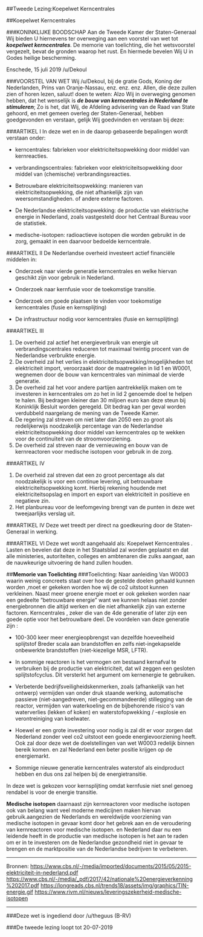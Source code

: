 ##Tweede Lezing:Koepelwet Kerncentrales 
 
##Koepelwet Kerncentrales

###KONINKLIJKE BOODSCHAP
Aan de Tweede Kamer der Staten-Generaal
Wij bieden U hiernevens ter overweging aan een voorstel van wet tot ***koepelwet kerncentrales***. De memorie van toelichting, die het wetsvoorstel vergezelt, bevat de gronden waarop het rust. En hiermede bevelen Wij U in Godes heilige bescherming.

Enschede, 15 juli 2019 /u/Dekoul

###VOORSTEL VAN WET
Wij /u/Dekoul, bij de gratie Gods, Koning der Nederlanden, Prins van Oranje-Nassau, enz. enz. enz. Allen, die deze zullen zien of horen lezen, saluut! doen te weten: Alzo Wij in overweging genomen hebben, dat het wenselijk is ***de bouw van kerncentrales in Nederland te stimuleren***; Zo is het, dat Wij, de Afdeling advisering van de Raad van State gehoord, en met gemeen overleg der Staten-Generaal, hebben goedgevonden en verstaan, gelijk Wij goedvinden en verstaan bij deze:

###ARTIKEL I
In deze wet en in de daarop gebaseerde bepalingen wordt verstaan onder:
*  kerncentrales: fabrieken voor elektriciteitsopwekking door middel van kernreacties.

*  verbrandingscentrales: fabrieken voor elektriciteitsopwekking door middel van (chemische) verbrandingsreacties.

*  Betrouwbare elektriciteitsopwekking: manieren van elektriciteitsopwekking, die niet afhankelijk zijn van weersomstandigheden. of andere externe factoren.

*  De Nederlandse elektriciteitsopwekking: de productie van elektrische energie in Nederland, zoals vastgesteld door het Centraal Bureau voor de statistiek.

*  medische-isotopen: radioactieve isotopen die worden gebruikt in de zorg, gemaakt in een daarvoor bedoelde kerncentrale.


###ARTIKEL II
De Nederlandse overheid investeert actief financiële middelen in:

* Onderzoek naar vierde generatie kerncentrales en welke hiervan geschikt zijn voor gebruik in Nederland.

* Onderzoek naar kernfusie voor de toekomstige transitie.

* Onderzoek om goede plaatsen te vinden voor toekomstige kerncentrales (fusie en kernsplijting)

* De infrastructuur nodig voor kerncentrales (fusie en kernsplijting)


###ARTIKEL III
1. De overheid zal actief het energieverbruik van energie uit verbrandingscentrales reduceren tot maximaal twintig procent van de Nederlandse verbruikte energie.
2. De overheid zal het verlies in elektriciteitsopwekking/mogelijkheden tot elektriciteit import, veroorzaakt door de maatregelen in lid 1 en W0001, wegnemen door de bouw  van kerncentrales van minimaal de vierde generatie.
3. De overheid zal het voor andere partijen aantrekkelijk maken om te investeren in kerncentrales om zo het in lid 2 genoemde doel te helpen te halen. Bij bedragen kleiner dan 30 miljoen euro kan deze steun bij Koninklijk Besluit worden geregeld. Dit bedrag kan per geval worden verdubbeld naargelang de mening van de Tweede Kamer.
4. De regering zal streven om niet later dan 2050 een zo groot als redelijkerwijs noodzakelijk percentage van de Nederlandse elektriciteitsopwekking door middel van kerncentrales op te wekken voor de continuïteit van de stroomvoorziening.
5. De overheid zal streven naar de vernieuwing en bouw van de kernreactoren voor medische isotopen voor gebruik in de zorg.

###ARTIKEL IV
1. De overheid zal streven dat een zo groot percentage als dat noodzakelijk is voor een continue levering, uit betrouwbare elektriciteitsopwekking komt. Hierbij rekening houdende met elektriciteitsopslag en import en export van elektriciteit in positieve en negatieve zin.
2. Het planbureau voor de leefomgeving brengt van de punten in deze wet tweejaarlijks verslag uit.

###ARTIKEL IV
Deze wet treedt per direct na goedkeuring door de Staten-Generaal in werking.

###ARTIKEL VI
Deze wet wordt aangehaald als: Koepelwet Kerncentrales  . Lasten en bevelen dat deze in het Staatsblad zal worden geplaatst en dat alle ministeries, autoriteiten, colleges en ambtenaren die zulks aangaat, aan de nauwkeurige uitvoering de hand zullen houden.


##**Memorie van Toelichting**
###Toelichting:
Naar aanleiding Van W0003  waarin weinig concreets staat over hoe de gestelde doelen gehaald kunnen worden ,moet er gekeken worden hoe wij de co2 uitstoot kunnen verkleinen.  Naast meer groene energie moet er ook gekeken worden naar een gedeelte “betrouwbare energie” want we kunnen helaas niet zonder energiebronnen die altijd werken en die niet afhankelijk zijn van externe factoren. Kerncentrales , zeker die van de 4de generatie of later zijn een goede optie voor het betrouwbare deel. De voordelen van deze generatie zijn :

* 100-300 keer meer energieopbrengst van dezelfde hoeveelheid splijtstof Breder scala aan brandstoffen en zelfs niet-ingekapselde onbewerkte brandstoffen (niet-kiezelige MSR, LFTR).

* In sommige reactoren is het vermogen om bestaand kernafval te verbruiken bij de productie van elektriciteit, dat wil zeggen een gesloten splijtstofcyclus. Dit versterkt het argument om kernenergie te gebruiken.

* Verbeterde bedrijfsveiligheidskenmerken, zoals (afhankelijk van het ontwerp) vermijden van onder druk staande werking, automatische passieve (niet-aangedreven, niet-gecommandeerde) stillegging van de reactor, vermijden van waterkoeling en de bijbehorende risico's van waterverlies (lekken of koken) en waterstofopwekking / -explosie en verontreiniging van koelwater.

* Hoewel er een grote investering voor nodig is zal dit er voor zorgen dat Nederland zonder veel co2 uitstoot  een goede energievoorziening heeft. Ook zal door deze wet de doelstellingen van wet W0003 redelijk binnen bereik komen. en zal Nederland een beter positie krijgen op de energiemarkt.

* Sommige nieuwe generatie kerncentrales waterstof als eindproduct hebben en dus ons zal helpen bij de energietransitie. 

In deze wet is gekozen voor kernsplijting omdat kernfusie niet snel genoeg rendabel is voor de energie transitie.

**Medische isotopen**
daarnaast zijn kernreactoren voor medische isotopen ook van belang want veel moderne medicijnen maken hiervan gebruik.aangezien de Nederlands en wereldwijde voorziening van medische isotopen in gevaar komt door het gebrek aan en de veroudering van kernreactoren voor medische isotopen. en Nederland daar nu een leidende heeft in de productie van  medische isotopen is het aan te raden om er in te investeren om de Nederlandse gezondheid niet in gevaar te brengen en de marktpositie van de Nederlandse bedrijven te verbeteren.

---

Bronnen:
https://www.cbs.nl/-/media/imported/documents/2015/05/2015-elektriciteit-in-nederland.pdf  
https://www.cbs.nl/-/media/_pdf/2017/42/nationale%20energieverkenning%202017.pdf
https://longreads.cbs.nl/trends18/assets/img/graphics/TIN-energie.gif
https://www.rivm.nl/nieuws/leveringszekerheid-medische-isotopen

---

###Deze wet is ingediend door /u/theguus (B-RV)

###De tweede lezing loopt tot 20-07-2019
